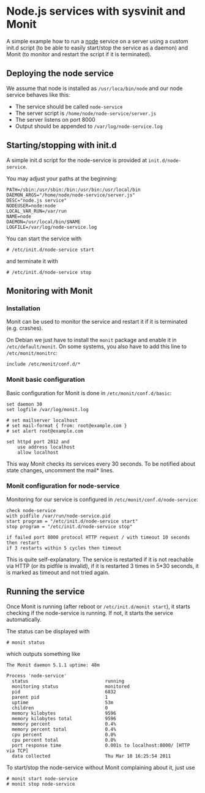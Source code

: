 # Node.js services with sysvinit and Monit

A simple example how to run a [node](http://nodejs.org) service on a server using a custom init.d script (to be able to easily start/stop the service as a daemon) and Monit (to monitor and restart the script if it is terminated).


## Deploying the node service

We assume that node is installed as `/usr/loca/bin/node` and our node service behaves like this:

- The service should be called `node-service`
- The server script is `/home/node/node-service/server.js`
- The server listens on port 8000
- Output should be appended to `/var/log/node-service.log`


## Starting/stopping with init.d

A simple init.d script for the node-service is provided at `init.d/node-service`.

You may adjust your paths at the beginning:

    PATH=/sbin:/usr/sbin:/bin:/usr/bin:/usr/local/bin
    DAEMON_ARGS="/home/node/node-service/server.js" 
    DESC="node.js service"
    NODEUSER=node:node
    LOCAL_VAR_RUN=/var/run
    NAME=node
    DAEMON=/usr/local/bin/$NAME
    LOGFILE=/var/log/node-service.log

You can start the service with

    # /etc/init.d/node-service start

and terminate it with

    # /etc/init.d/node-service stop


## Monitoring with Monit

### Installation

Monit can be used to monitor the service and restart it if it is terminated (e.g. crashes).

On Debian we just have to install the `monit` package and enable it in `/etc/default/monit`. On some systems, you also have to add this line to `/etc/monit/monitrc`:

    include /etc/monit/conf.d/*

### Monit basic configuration

Basic configuration for Monit is done in `/etc/monit/conf.d/basic`:

    set daemon 30
    set logfile /var/log/monit.log

    # set mailserver localhost
    # set mail-format { from: root@example.com }
    # set alert root@example.com

    set httpd port 2812 and
	    use address localhost
	    allow localhost

This way Monit checks its services every 30 seconds. To be notified about state changes, uncomment the mail* lines.


### Monit configuration for node-service

Monitoring for our service is configured in `/etc/monit/conf.d/node-service`:

    check node-service
    with pidfile /var/run/node-service.pid
    start program = "/etc/init.d/node-service start"
    stop program = "/etc/init.d/node-service stop"
    
    if failed port 8000 protocol HTTP request / with timeout 10 seconds then restart
    if 3 restarts within 5 cycles then timeout

This is quite self-explanatory. The service is restarted if it is not reachable via HTTP (or its pidfile is invalid), if it is restarted 3 times in 5*30 seconds, it is marked as timeout and not tried again.


## Running the service

Once Monit is running (after reboot or `/etc/init.d/monit start`), it starts checking if the node-service is running. If not, it starts the service automatically. 

The status can be displayed with

    # monit status

which outputs something like

    The Monit daemon 5.1.1 uptime: 48m
    
    Process 'node-service'
      status                            running
      monitoring status                 monitored
      pid                               6832
      parent pid                        1
      uptime                            53m 
      children                          0
      memory kilobytes                  9596
      memory kilobytes total            9596
      memory percent                    0.4%
      memory percent total              0.4%
      cpu percent                       0.0%
      cpu percent total                 0.0%
      port response time                0.001s to localhost:8000/ [HTTP via TCP]
      data collected                    Thu Mar 10 16:25:54 2011

To start/stop the node-service without Monit complaining about it, just use

    # monit start node-service
    # monit stop node-service
